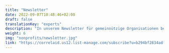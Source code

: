 ```yaml
---
title: "Newsletter"
date: 2022-09-07T10:48:46+02:00
draft: false
translationKey: "experts"
description: "In unserem Newsletter für gemeinnützige Organisationen berichten wir einmal im Monat aus unserer Arbeit und stellen ein bestimmtes Datenthema in den Fokus. "
weight: 6
img: "nonprofits/newsletter.jpg"
link: "https://correlaid.us12.list-manage.com/subscribe?u=b294bf2834adf5d89bdd2dd5a&id=175fade988"
---
```


<!-- ## Newsletter

 In unserem Newsletter für gemeinnützige Organisationen berichten wir einmal im Monat aus unserer Arbeit und stellen ein bestimmtes Datenthema in den Fokus. 
{{< button 
    btn-class="btn-dark"
    href="https://correlaid.us12.list-manage.com/subscribe?u=b294bf2834adf5d89bdd2dd5a&id=175fade988"
    justify="center"
>}}
Abonniere den Newsletter!
{{< /button >}} -->